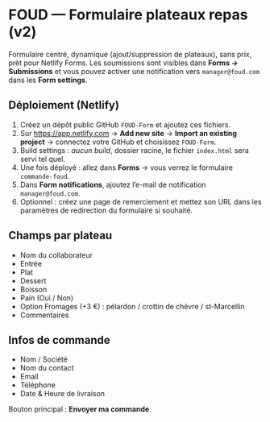# FOUD — Formulaire plateaux repas (v2)

Formulaire centré, dynamique (ajout/suppression de plateaux), sans prix, prêt pour Netlify Forms.
Les soumissions sont visibles dans **Forms → Submissions** et vous pouvez activer une notification vers `manager@foud.com` dans les **Form settings**.

## Déploiement (Netlify)

1) Créez un dépôt public GitHub `FOUD-Form` et ajoutez ces fichiers.
2) Sur https://app.netlify.com → **Add new site** → **Import an existing project** → connectez votre GitHub et choisissez `FOUD-Form`.
3) Build settings : *aucun build*, dossier racine, le fichier `index.html` sera servi tel quel.
4) Une fois déployé : allez dans **Forms** → vous verrez le formulaire `commande-foud`.
5) Dans **Form notifications**, ajoutez l’e-mail de notification `manager@foud.com`.
6) Optionnel : créez une page de remerciement et mettez son URL dans les paramètres de redirection du formulaire si souhaité.

## Champs par plateau
- Nom du collaborateur
- Entrée
- Plat
- Dessert
- Boisson
- Pain (Oui / Non)
- Option Fromages (+3 €) : pélardon / crottin de chêvre / st-Marcellin
- Commentaires

## Infos de commande
- Nom / Société
- Nom du contact
- Email
- Téléphone
- Date & Heure de livraison

Bouton principal : **Envoyer ma commande**.
